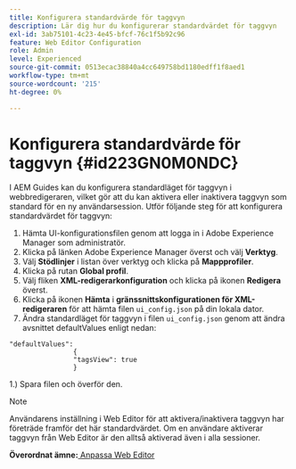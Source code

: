 ```yaml
---
title: Konfigurera standardvärde för taggvyn
description: Lär dig hur du konfigurerar standardvärdet för taggvyn
exl-id: 3ab75101-4c23-4e45-bfcf-76c1f5b92c96
feature: Web Editor Configuration
role: Admin
level: Experienced
source-git-commit: 0513ecac38840a4cc649758bd1180edff1f8aed1
workflow-type: tm+mt
source-wordcount: '215'
ht-degree: 0%

---
```


# Konfigurera standardvärde för taggvyn {#id223GN0M0NDC}

I AEM Guides kan du konfigurera standardläget för taggvyn i webbredigeraren, vilket gör att du kan aktivera eller inaktivera taggvyn som standard för en ny användarsession. Utför följande steg för att konfigurera standardvärdet för taggvyn:

1. Hämta UI-konfigurationsfilen genom att logga in i Adobe Experience Manager som administratör.
1. Klicka på länken Adobe Experience Manager överst och välj **Verktyg**.
1. Välj **Stödlinjer** i listan över verktyg och klicka på **Mappprofiler**.
1. Klicka på rutan **Global profil**.
1. Välj fliken **XML-redigerarkonfiguration** och klicka på ikonen **Redigera** överst.
1. Klicka på ikonen **Hämta** i **gränssnittskonfigurationen för XML-redigeraren** för att hämta filen `ui_config.json` på din lokala dator.
1. Ändra standardläget för taggvyn i filen `ui_config.json` genom att ändra avsnittet defaultValues enligt nedan:

```
"defaultValues":
                {
                "tagsView": true
                }
```

1.) Spara filen och överför den.

>[!NOTE]
>
> Användarens inställning i Web Editor för att aktivera/inaktivera taggvyn har företräde framför det här standardvärdet. Om en användare aktiverar taggvyn från Web Editor är den alltså aktiverad även i alla sessioner.

**Överordnat ämne:**[ Anpassa Web Editor](conf-web-editor.md)
